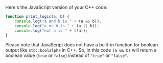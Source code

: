  Here's the JavaScript version of your C++ code:

```javascript
function print_logic(a, b) {
    console.log("a and b is " + (a && b));
    console.log("a or b is " + (a || b));
    console.log("not a is " + (!a));
}
```
Please note that JavaScript does not have a built-in function for boolean output like `std::boolalpha` in C++. So, in this code `(a && b)` will return a boolean value (`true` or `false`) instead of `"true"` or `"false"`.
